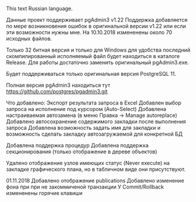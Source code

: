 This text Russian language.

Данные проект поддерживает pgAdmin3 v1.22
Поддержка добавляется по мере возникновения ошибок в оригинальной версии v1.22 или если эти возможности нужны мне.
На 10.10.2018 измененены около 70 исходных файлов.

Только 32 битная версия и только для Windows
для удобства последний скомпилированный исполняемый файл будет находиться в каталоге Release.
Для работы достаточно заменить оригинальный pgAdmin3.exe.

Будет поддерживаться только оригинальная версия PostgreSQL 11.

Полная версия pgAdmin3 находиться тут https://github.com/postgres/pgadmin3.git

Что добавлено:
Экспорт результата запроса в Excel
Добавлен выбор запроса на исполнение под курсором (Auto-Select)
Добавлена настраиваемая автозамена (в меню Правка -> Manage autoreplace)
Добавлено автосохранение содержимого закладки после выполнения запроса
Добавлена возможность задать имя для закладки и возможность сделать закладку автозагружаемой для конкретной БД

Добавлена поддержка процедур
Добавлена поддержка секционирования (только отображение в дереве объектов)

Удалено отображение узлов имеющих статус (Never execute) на закладке графического плана, но в табличном виде они присутствуют.

01.11.2018
Добавлено отображение publications
Добавлено изменение фона при при не закоммиченой транзакции
У Commit/Rollback измененены горячие клавиши
